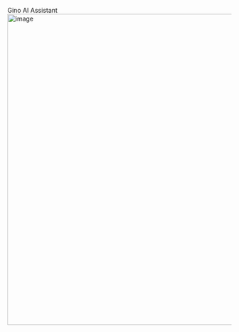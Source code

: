 Gino AI Assistant 
<img width="700" height="700" alt="image" src="https://github.com/user-attachments/assets/213f4682-2328-4719-b5ce-743721dc41be" />
